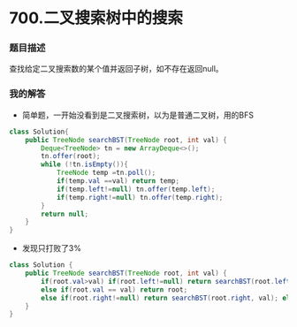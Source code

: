 # 700.二叉搜索树中的搜索

### 题目描述

查找给定二叉搜索数的某个值并返回子树，如不存在返回null。

### 我的解答

- 简单题，一开始没看到是二叉搜索树，以为是普通二叉树，用的BFS

```java
class Solution{
	public TreeNode searchBST(TreeNode root, int val) {
        Deque<TreeNode> tn = new ArrayDeque<>();
        tn.offer(root);
        while (!tn.isEmpty()){
            TreeNode temp =tn.poll();
            if(temp.val ==val) return temp;
            if(temp.left!=null) tn.offer(temp.left);
            if(temp.right!=null) tn.offer(temp.right);
        }
        return null;
    }
}
```

- 发现只打败了3%

```java
class Solution {
    public TreeNode searchBST(TreeNode root, int val) {
        if(root.val>val) if(root.left!=null) return searchBST(root.left, val); else return null;
        else if(root.val == val) return root;
        else if(root.right!=null) return searchBST(root.right, val); else return null;
    }
}
```

